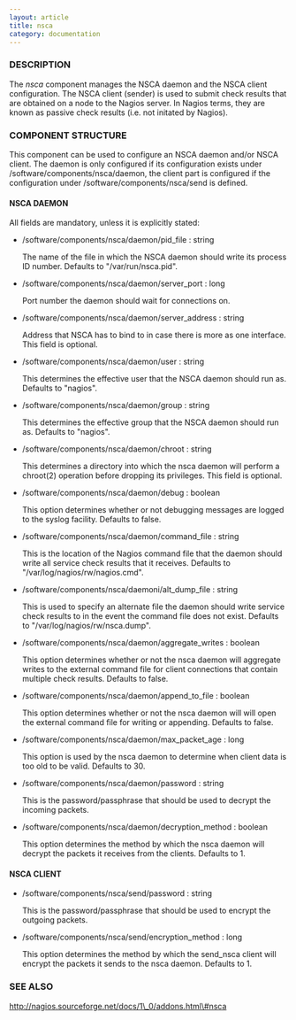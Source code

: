```yaml
---
layout: article
title: nsca
category: documentation
---
```

### DESCRIPTION

The _nsca_ component manages the NSCA daemon and the NSCA client configuration.
The NSCA client (sender) is used to submit check results that are obtained on a node to the Nagios server.
In Nagios terms, they are known as passive check results (i.e. not initated by Nagios).

### COMPONENT STRUCTURE

This component can be used to configure an NSCA daemon and/or NSCA client. 
The daemon is only configured if its configuration exists under /software/components/nsca/daemon,
the client part is configured if the configuration under /software/components/nsca/send is defined.

#### NSCA DAEMON

All fields are mandatory, unless it is explicitly stated:

- /software/components/nsca/daemon/pid\_file : string

    The name of the file in which the NSCA daemon should write its process ID
    number.
    Defaults to "/var/run/nsca.pid".

- /software/components/nsca/daemon/server\_port : long

    Port number the daemon should wait for connections on.

- /software/components/nsca/daemon/server\_address : string

    Address that NSCA has to bind to in case there is more as one interface.
    This field is optional.

- /software/components/nsca/daemon/user : string

    This determines the effective user that the NSCA daemon should run as.
    Defaults to "nagios".

- /software/components/nsca/daemon/group : string

    This determines the effective group that the NSCA daemon should run as.
    Defaults to "nagios".

- /software/components/nsca/daemon/chroot : string

    This determines a directory into which the nsca daemon
    will perform a chroot(2) operation before dropping its privileges.
    This field is optional.

- /software/components/nsca/daemon/debug : boolean

    This option determines whether or not debugging
    messages are logged to the syslog facility.
    Defaults to false.

- /software/components/nsca/daemon/command\_file : string

    This is the location of the Nagios command file that the daemon
    should write all service check results that it receives.
    Defaults to "/var/log/nagios/rw/nagios.cmd".

- /software/components/nsca/daemoni/alt\_dump\_file : string

    This is used to specify an alternate file the daemon should
    write service check results to in the event the command file
    does not exist.
    Defaults to "/var/log/nagios/rw/nsca.dump".

- /software/components/nsca/daemon/aggregate\_writes : boolean

    This option determines whether or not the nsca daemon will
    aggregate writes to the external command file for client
    connections that contain multiple check results.
    Defaults to false.

- /software/components/nsca/daemon/append\_to\_file : boolean

    This option determines whether or not the nsca daemon will
    will open the external command file for writing or appending.
    Defaults to false.

- /software/components/nsca/daemon/max\_packet\_age : long

    This option is used by the nsca daemon to determine when client
    data is too old to be valid.
    Defaults to 30.

- /software/components/nsca/daemon/password : string

    This is the password/passphrase that should be used to decrypt the
    incoming packets.

- /software/components/nsca/daemon/decryption\_method : boolean

    This option determines the method by which the nsca daemon will
    decrypt the packets it receives from the clients.
    Defaults to 1.

#### NSCA CLIENT

- /software/components/nsca/send/password : string

    This is the password/passphrase that should be used to encrypt the
    outgoing packets.

- /software/components/nsca/send/encryption\_method : long

    This option determines the method by which the send\_nsca client will
    encrypt the packets it sends to the nsca daemon.
    Defaults to 1.

### SEE ALSO

http://nagios.sourceforge.net/docs/1\_0/addons.html\#nsca
